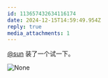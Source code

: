 ```yaml
---
id: 113657432634116174
date: 2024-12-15T14:59:49.954Z
reply: true
media_attachments: 1
---
```


[@sun](https://jiong.us/@sun) 装了一个试一下。

![None](https://files.e5n.cc/media_attachments/files/113/657/432/164/323/417/original/a37e789e6a9b202f.png)
